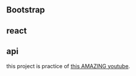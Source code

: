 ## Bootstrap

## react
## api



this project is practice of [this AMAZING youtube](https://www.youtube.com/watch?v=LN6Dol_fX0w).
